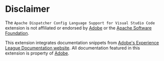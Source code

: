 # Disclaimer

The `Apache Dispatcher Config Language Support for Visual Studio Code` extension is not affiliated or endorsed by [Adobe](https://www.adobe.com) or the [Apache Software Foundation](https://www.apache.org).

This extension integrates documentation snippets from [Adobe's Experience League Documentation website](https://experienceleague.adobe.com/docs/experience-manager-dispatcher/using/configuring/dispatcher-configuration.html?lang=en). All documentation featured in this extension is property of [Adobe](https://www.adobe.com).
